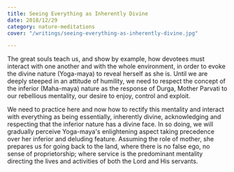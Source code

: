 ```yaml
---
title: Seeing Everything as Inherently Divine
date: 2018/12/29
category: nature-meditations
cover: "/writings/seeing-everything-as-inherently-divine.jpg"

---
```

The great souls teach us, and show by example, how devotees must interact with one another and with the whole environment, in order to evoke the divine nature (Yoga-maya) to reveal herself as she is. Until we are deeply steeped in an attitude of humility, we need to respect the concept of the inferior (Maha-maya) nature as the response of Durga, Mother Parvati to our rebellious mentality, our desire to enjoy, control and exploit.

We need to practice here and now how to rectify this mentality and interact with everything as being essentially, inherently divine, acknowledging and respecting that the inferior nature has a divine face. In so doing, we will gradually perceive Yoga-maya's enlightening aspect taking precedence over her inferior and deluding feature. Assuming the role of mother, she prepares us for going back to the land, where there is no false ego, no sense of proprietorship; where service is the predominant mentality directing the lives and activities of both the Lord and His servants.
